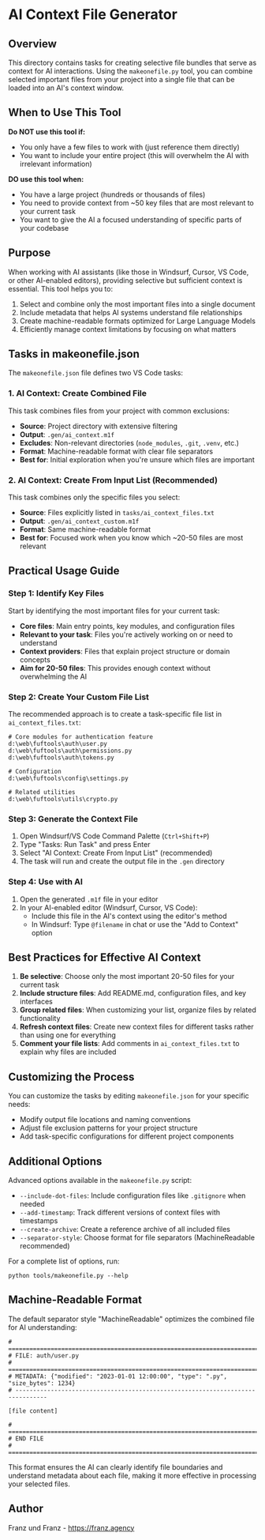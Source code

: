 # AI Context File Generator

## Overview

This directory contains tasks for creating selective file bundles that serve as
context for AI interactions. Using the `makeonefile.py` tool, you can combine
selected important files from your project into a single file that can be loaded
into an AI's context window.

## When to Use This Tool

**Do NOT use this tool if:**

- You only have a few files to work with (just reference them directly)
- You want to include your entire project (this will overwhelm the AI with
  irrelevant information)

**DO use this tool when:**

- You have a large project (hundreds or thousands of files)
- You need to provide context from ~50 key files that are most relevant to your
  current task
- You want to give the AI a focused understanding of specific parts of your
  codebase

## Purpose

When working with AI assistants (like those in Windsurf, Cursor, VS Code, or
other AI-enabled editors), providing selective but sufficient context is
essential. This tool helps you to:

1. Select and combine only the most important files into a single document
2. Include metadata that helps AI systems understand file relationships
3. Create machine-readable formats optimized for Large Language Models
4. Efficiently manage context limitations by focusing on what matters

## Tasks in makeonefile.json

The `makeonefile.json` file defines two VS Code tasks:

### 1. AI Context: Create Combined File

This task combines files from your project with common exclusions:

- **Source**: Project directory with extensive filtering
- **Output**: `.gen/ai_context.m1f`
- **Excludes**: Non-relevant directories (`node_modules`, `.git`, `.venv`, etc.)
- **Format**: Machine-readable format with clear file separators
- **Best for**: Initial exploration when you're unsure which files are important

### 2. AI Context: Create From Input List (Recommended)

This task combines only the specific files you select:

- **Source**: Files explicitly listed in `tasks/ai_context_files.txt`
- **Output**: `.gen/ai_context_custom.m1f`
- **Format**: Same machine-readable format
- **Best for**: Focused work when you know which ~20-50 files are most relevant

## Practical Usage Guide

### Step 1: Identify Key Files

Start by identifying the most important files for your current task:

- **Core files**: Main entry points, key modules, and configuration files
- **Relevant to your task**: Files you're actively working on or need to
  understand
- **Context providers**: Files that explain project structure or domain concepts
- **Aim for 20-50 files**: This provides enough context without overwhelming the
  AI

### Step 2: Create Your Custom File List

The recommended approach is to create a task-specific file list in
`ai_context_files.txt`:

```
# Core modules for authentication feature
d:\web\fuftools\auth\user.py
d:\web\fuftools\auth\permissions.py
d:\web\fuftools\auth\tokens.py

# Configuration
d:\web\fuftools\config\settings.py

# Related utilities
d:\web\fuftools\utils\crypto.py
```

### Step 3: Generate the Context File

1. Open Windsurf/VS Code Command Palette (`Ctrl+Shift+P`)
2. Type "Tasks: Run Task" and press Enter
3. Select "AI Context: Create From Input List" (recommended)
4. The task will run and create the output file in the `.gen` directory

### Step 4: Use with AI

1. Open the generated `.m1f` file in your editor
2. In your AI-enabled editor (Windsurf, Cursor, VS Code):
   - Include this file in the AI's context using the editor's method
   - In Windsurf: Type `@filename` in chat or use the "Add to Context" option

## Best Practices for Effective AI Context

1. **Be selective**: Choose only the most important 20-50 files for your current
   task
2. **Include structure files**: Add README.md, configuration files, and key
   interfaces
3. **Group related files**: When customizing your list, organize files by
   related functionality
4. **Refresh context files**: Create new context files for different tasks
   rather than using one for everything
5. **Comment your file lists**: Add comments in `ai_context_files.txt` to
   explain why files are included

## Customizing the Process

You can customize the tasks by editing `makeonefile.json` for your specific
needs:

- Modify output file locations and naming conventions
- Adjust file exclusion patterns for your project structure
- Add task-specific configurations for different project components

## Additional Options

Advanced options available in the `makeonefile.py` script:

- `--include-dot-files`: Include configuration files like `.gitignore` when
  needed
- `--add-timestamp`: Track different versions of context files with timestamps
- `--create-archive`: Create a reference archive of all included files
- `--separator-style`: Choose format for file separators (MachineReadable
  recommended)

For a complete list of options, run:

```
python tools/makeonefile.py --help
```

## Machine-Readable Format

The default separator style "MachineReadable" optimizes the combined file for AI
understanding:

```
# ===============================================================================
# FILE: auth/user.py
# ===============================================================================
# METADATA: {"modified": "2023-01-01 12:00:00", "type": ".py", "size_bytes": 1234}
# -------------------------------------------------------------------------------

[file content]

# ===============================================================================
# END FILE
# ===============================================================================
```

This format ensures the AI can clearly identify file boundaries and understand
metadata about each file, making it more effective in processing your selected
files.

## Author

Franz und Franz - https://franz.agency
